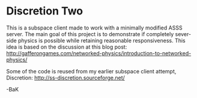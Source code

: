# Discretion Two

This is a subspace client made to work with a minimally modified ASSS server. The main goal of this project is to demonstrate if completely sever-side physics is possible while retaining reasonable responsiveness. This idea is based on the discussion at this blog post: http://gafferongames.com/networked-physics/introduction-to-networked-physics/ 

Some of the code is reused from my earlier subspace client attempt, Discretion: http://ss-discretion.sourceforge.net/

-BaK
